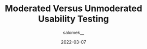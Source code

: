 ---
author: salomek__
date: 2022-03-07
permalink: false
publisher: uxmatters
tags:
  - usability
  - testing
  - comparisons
target_url: https://www.uxmatters.com/mt/archives/2022/03/moderated-versus-unmoderated-usability-testing.php
title: Moderated Versus Unmoderated Usability Testing
---